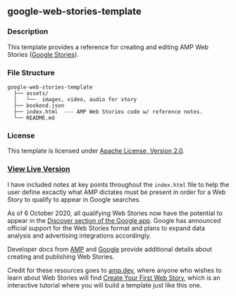 ## google-web-stories-template

### Description
This template provides a reference for creating and editing AMP Web Stories ([Google Stories](https://stories.google)). 

### File Structure

```text
google-web-stories-template
  ├── assets/
  │   └──  images, video, audio for story
  ├── bookend.json
  ├── index.html  --- AMP Web Stories code w/ reference notes.
  └── README.md
```

### License
This template is licensed under [Apache License, Version 2.0](https://github.com/ampproject/docs/blob/master/LICENSE).

### [View Live Version](https://killshot13.github.io/google-web-stories-template)

I have included notes at key points throughout the `index.html` file to help the user define excactly what AMP dictates must be present in order for a Web Story to qualify to appear in Google searches.

As of 6 October 2020, all qualifying Web Stories now have the potential to appear in the [Discover section of the Google app](https://blog.google/web-creators/web-stories-discover-search).
Google has announced official support for the Web Stories format and plans to expand data analysis and advertising integrations accordingly.

Developer docs from [AMP](https://amp.dev/documentation/guides-and-tutorials/?format=stories) and [Google](https://developers.google.com/search/docs/guides/enable-web-stories) provide additional details about creating and publishing Web Stories.

Credit for these resources goes to [amp.dev](https://amp.dev/documentation/components/amp-story), where anyone who wishes to learn about Web Stories will find [Create Your First Web Story](https://amp.dev/documentation/guides-and-tutorials/start/visual_story/?format=stories), which is an interactive tutorial where you will build a template just like this one.
